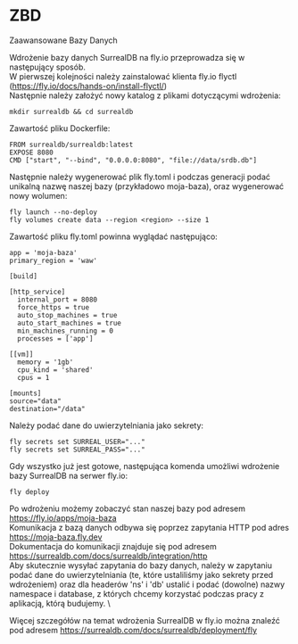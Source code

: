 # ZBD
Zaawansowane Bazy Danych


Wdrożenie bazy danych SurrealDB na fly.io przeprowadza się w następujący sposób. \
W pierwszej kolejności należy zainstalować klienta fly.io flyctl (https://fly.io/docs/hands-on/install-flyctl/)  \
Następnie należy założyć nowy katalog z plikami dotyczącymi wdrożenia:

```console
mkdir surrealdb && cd surrealdb
```

Zawartość pliku Dockerfile:

```console
FROM surrealdb/surrealdb:latest
EXPOSE 8080
CMD ["start", "--bind", "0.0.0.0:8080", "file://data/srdb.db"]
```

Następnie należy wygenerować plik fly.toml i podczas generacji podać unikalną nazwę naszej bazy (przykładowo moja-baza), oraz wygenerować nowy wolumen:

```console
fly launch --no-deploy
fly volumes create data --region <region> --size 1
```

Zawartość pliku fly.toml powinna wyglądać następująco:

```console
app = 'moja-baza'
primary_region = 'waw'

[build]

[http_service]
  internal_port = 8080
  force_https = true
  auto_stop_machines = true
  auto_start_machines = true
  min_machines_running = 0
  processes = ['app']

[[vm]]
  memory = '1gb'
  cpu_kind = 'shared'
  cpus = 1

[mounts]
source="data"
destination="/data"
```

Należy podać dane do uwierzytelniania jako sekrety:

```console
fly secrets set SURREAL_USER="..."
fly secrets set SURREAL_PASS="..."
```

Gdy wszystko już jest gotowe, następująca komenda umożliwi wdrożenie bazy SurrealDB na serwer fly.io:

```console
fly deploy
```

Po wdrożeniu możemy zobaczyć stan naszej bazy pod adresem https://fly.io/apps/moja-baza \
Komunikacja z bazą danych odbywa się poprzez zapytania HTTP pod adres https://moja-baza.fly.dev \
Dokumentacja do komunikacji znajduje się pod adresem https://surrealdb.com/docs/surrealdb/integration/http \
Aby skutecznie wysyłać zapytania do bazy danych, należy w zapytaniu podać dane do uwierzytelniania (te, które ustaliliśmy jako sekrety przed wdrożeniem) oraz dla headerów 'ns' i 'db' ustalić i podać (dowolne) nazwy namespace i database, z których chcemy korzystać podczas pracy z aplikacją, którą budujemy. \

Więcej szczegółów na temat wdrożenia SurrealDB w fly.io można znaleźć pod adresem https://surrealdb.com/docs/surrealdb/deployment/fly
